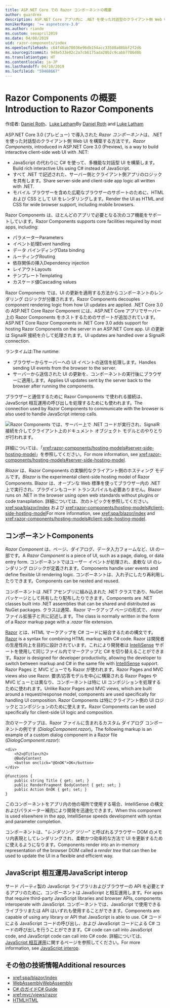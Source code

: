 ```yaml
---
title: ASP.NET Core での Razor コンポーネントの概要
author: guardrex
description: ASP.NET Core アプリ内に .NET を使った対話型のクライアント側 Web UI を構築する方法である、ASP.NET Core Razor Components について調べます。
monikerRange: '>= aspnetcore-3.0'
ms.author: riande
ms.custom: seoapril2019
ms.date: 04/08/2019
uid: razor-components/index
ms.openlocfilehash: c64f40ab78036e96db154acc33588a08bbf2f2d6
ms.sourcegitcommit: 948e533e02c2a7cb6175ada20b2c9cabb7786d0b
ms.translationtype: HT
ms.contentlocale: ja-JP
ms.lasthandoff: 04/10/2019
ms.locfileid: "59468667"
---
```

# <a name="introduction-to-razor-components"></a><span data-ttu-id="5bede-103">Razor Components の概要</span><span class="sxs-lookup"><span data-stu-id="5bede-103">Introduction to Razor Components</span></span>

<span data-ttu-id="5bede-104">作成者: [Daniel Roth](https://github.com/danroth27)、[Luke Latham](https://github.com/guardrex)</span><span class="sxs-lookup"><span data-stu-id="5bede-104">By [Daniel Roth](https://github.com/danroth27) and [Luke Latham](https://github.com/guardrex)</span></span>

<span data-ttu-id="5bede-105">ASP.NET Core 3.0 (プレビュー) で導入された *Razor コンポーネント*は、.NET を使った対話型のクライアント側 Web UI を構築する方法です。</span><span class="sxs-lookup"><span data-stu-id="5bede-105">*Razor Components*, introduced in ASP.NET Core 3.0 (Preview), is a way to build interactive client-side web UI with .NET:</span></span>

* <span data-ttu-id="5bede-106">JavaScript の代わりに C# を使って、多機能な対話型 UI を構築します。</span><span class="sxs-lookup"><span data-stu-id="5bede-106">Build rich interactive UIs using C# instead of JavaScript.</span></span>
* <span data-ttu-id="5bede-107">すべて .NET で記述された、サーバー側とクライアント側アプリのロジックを共有します。</span><span class="sxs-lookup"><span data-stu-id="5bede-107">Share server-side and client-side app logic all written with .NET.</span></span>
* <span data-ttu-id="5bede-108">モバイル ブラウザーを含めた広範なブラウザーのサポートのために、HTML および CSS として UI をレンダリングします。</span><span class="sxs-lookup"><span data-stu-id="5bede-108">Render the UI as HTML and CSS for wide browser support, including mobile browsers.</span></span>

<span data-ttu-id="5bede-109">Razor Components は、ほとんどのアプリで必要となる次のコア機能をサポートしています。</span><span class="sxs-lookup"><span data-stu-id="5bede-109">Razor Components supports core facilities required by most apps, including:</span></span>

* <span data-ttu-id="5bede-110">パラメーター</span><span class="sxs-lookup"><span data-stu-id="5bede-110">Parameters</span></span>
* <span data-ttu-id="5bede-111">イベント処理</span><span class="sxs-lookup"><span data-stu-id="5bede-111">Event handling</span></span>
* <span data-ttu-id="5bede-112">データ バインディング</span><span class="sxs-lookup"><span data-stu-id="5bede-112">Data binding</span></span>
* <span data-ttu-id="5bede-113">ルーティング</span><span class="sxs-lookup"><span data-stu-id="5bede-113">Routing</span></span>
* <span data-ttu-id="5bede-114">依存関係の挿入</span><span class="sxs-lookup"><span data-stu-id="5bede-114">Dependency injection</span></span>
* <span data-ttu-id="5bede-115">レイアウト</span><span class="sxs-lookup"><span data-stu-id="5bede-115">Layouts</span></span>
* <span data-ttu-id="5bede-116">テンプレート</span><span class="sxs-lookup"><span data-stu-id="5bede-116">Templating</span></span>
* <span data-ttu-id="5bede-117">カスケード値</span><span class="sxs-lookup"><span data-stu-id="5bede-117">Cascading values</span></span>

<span data-ttu-id="5bede-118">Razor Components では、UI の更新を適用する方法からコンポーネントのレンダリング ロジックが分離されます。</span><span class="sxs-lookup"><span data-stu-id="5bede-118">Razor Components decouples component rendering logic from how UI updates are applied.</span></span> <span data-ttu-id="5bede-119">.NET Core 3.0 の ASP.NET Core Razor Component には、ASP.NET Core アプリでサーバー上の Razor Components をホストするためのサポートが追加されています。</span><span class="sxs-lookup"><span data-stu-id="5bede-119">ASP.NET Core Razor Components in .NET Core 3.0 adds support for hosting Razor Components on the server in an ASP.NET Core app.</span></span> <span data-ttu-id="5bede-120">UI の更新は SignalR 接続を介して処理されます。</span><span class="sxs-lookup"><span data-stu-id="5bede-120">UI updates are handled over a SignalR connection.</span></span>

<span data-ttu-id="5bede-121">ランタイムは:</span><span class="sxs-lookup"><span data-stu-id="5bede-121">The runtime:</span></span>

* <span data-ttu-id="5bede-122">ブラウザーからサーバーへの UI イベントの送信を処理します。</span><span class="sxs-lookup"><span data-stu-id="5bede-122">Handles sending UI events from the browser to the server.</span></span>
* <span data-ttu-id="5bede-123">サーバーから送信された UI の更新を、コンポーネントの実行後にブラウザーに適用します。</span><span class="sxs-lookup"><span data-stu-id="5bede-123">Applies UI updates sent by the server back to the browser after running the components.</span></span>

<span data-ttu-id="5bede-124">ブラウザーと通信するために Razor Components で使われる接続は、JavaScript 相互運用の呼び出しを処理するためにも使われます。</span><span class="sxs-lookup"><span data-stu-id="5bede-124">The connection used by Razor Components to communicate with the browser is also used to handle JavaScript interop calls.</span></span>

![Razor Components では、サーバー上で .NET コードが実行され、SignalR 接続を介してクライアント上のドキュメント オブジェクト モデルとのやりとりが行われます。](index/_static/aspnet-core-razor-components.png)

<span data-ttu-id="5bede-126">詳細については、「<xref:razor-components/hosting-models#server-side-hosting-model>」を参照してください。</span><span class="sxs-lookup"><span data-stu-id="5bede-126">For more information, see <xref:razor-components/hosting-models#server-side-hosting-model>.</span></span>

<span data-ttu-id="5bede-127">*Blazor* は、Razor Components の実験的なクライアント側のホスティング モデルです。</span><span class="sxs-lookup"><span data-stu-id="5bede-127">*Blazor* is the experimental client-side hosting model of Razor Components.</span></span> <span data-ttu-id="5bede-128">Blazor は、オープンな Web 標準を使ってブラウザー内の .NET 上で実行され、プラグインもコード トランスパイルも必要ありません。</span><span class="sxs-lookup"><span data-stu-id="5bede-128">Blazor runs on .NET in the browser using open web standards without plugins or code transpilation.</span></span> <span data-ttu-id="5bede-129">詳細については、次のトピックを参照してください。 <xref:spa/blazor/index> および <xref:razor-components/hosting-models#client-side-hosting-model></span><span class="sxs-lookup"><span data-stu-id="5bede-129">For more information, see <xref:spa/blazor/index> and <xref:razor-components/hosting-models#client-side-hosting-model>.</span></span>

## <a name="components"></a><span data-ttu-id="5bede-130">コンポーネント</span><span class="sxs-lookup"><span data-stu-id="5bede-130">Components</span></span>

<span data-ttu-id="5bede-131">*Razor Component* は、ページ、ダイアログ、データ入力フォームなど、UI の一部です。</span><span class="sxs-lookup"><span data-stu-id="5bede-131">A *Razor Component* is a piece of UI, such as a page, dialog, or data entry form.</span></span> <span data-ttu-id="5bede-132">コンポーネントではユーザー イベントが処理され、柔軟な UI のレンダリング ロジックが定義されます。</span><span class="sxs-lookup"><span data-stu-id="5bede-132">Components handle user events and define flexible UI rendering logic.</span></span> <span data-ttu-id="5bede-133">コンポーネントは、入れ子にしたり再利用したりできます。</span><span class="sxs-lookup"><span data-stu-id="5bede-133">Components can be nested and reused.</span></span>

<span data-ttu-id="5bede-134">コンポーネントは .NET アセンブリに組み込まれた .NET クラスであり、NuGet パッケージとして共有したり配布したりできます。</span><span class="sxs-lookup"><span data-stu-id="5bede-134">Components are .NET classes built into .NET assemblies that can be shared and distributed as NuGet packages.</span></span> <span data-ttu-id="5bede-135">クラスは通常、Razor マークアップ ページの形式で、*.razor* ファイル拡張子と共に記述します。</span><span class="sxs-lookup"><span data-stu-id="5bede-135">The class is normally written in the form of a Razor markup page with a *.razor* file extension.</span></span>

<span data-ttu-id="5bede-136">[Razor](xref:mvc/views/razor) とは、HTML マークアップを C# コードに結合するための構文です。</span><span class="sxs-lookup"><span data-stu-id="5bede-136">[Razor](xref:mvc/views/razor) is a syntax for combining HTML markup with C# code.</span></span> <span data-ttu-id="5bede-137">Razor は開発者の生産性向上を目的に設計されています。これにより開発者は [IntelliSense](/visualstudio/ide/using-intellisense) サポートを使用して同じファイル内でマークアップと C# を切り替えることができます。</span><span class="sxs-lookup"><span data-stu-id="5bede-137">Razor is designed for developer productivity, allowing the developer to switch between markup and C# in the same file with [IntelliSense](/visualstudio/ide/using-intellisense) support.</span></span> <span data-ttu-id="5bede-138">Razor Pages と MVC ビューでも Razor が使われます。</span><span class="sxs-lookup"><span data-stu-id="5bede-138">Razor Pages and MVC views also use Razor.</span></span> <span data-ttu-id="5bede-139">要求/応答モデルを中心に構築される Razor Pages や MVC ビューとは異なり、コンポーネントは特に UI コンポジションを処理するために使われます。</span><span class="sxs-lookup"><span data-stu-id="5bede-139">Unlike Razor Pages and MVC views, which are built around a request/response model, components are used specifically for handling UI composition.</span></span> <span data-ttu-id="5bede-140">Razor Components は特にクライアント側の UI ロジックとコンポジションのために使えます。</span><span class="sxs-lookup"><span data-stu-id="5bede-140">Razor Components can be used specifically for client-side UI logic and composition.</span></span>

<span data-ttu-id="5bede-141">次のマークアップは、Razor ファイルに含まれるカスタム ダイアログ コンポーネントの例です (*DialogComponent.razor*)。</span><span class="sxs-lookup"><span data-stu-id="5bede-141">The following markup is an example of a custom dialog component in a Razor file (*DialogComponent.razor*):</span></span>

```cshtml
<div>
    <h2>@Title</h2>
    @BodyContent
    <button onclick="@OnOK">OK</button>
</div>

@functions {
    public string Title { get; set; }
    public RenderFragment BodyContent { get; set; }
    public Action OnOK { get; set; }
}
```

<span data-ttu-id="5bede-142">このコンポーネントをアプリ内の他の場所で使用する場合、IntelliSense の構文およびパラメーター補完により開発を迅速化できます。</span><span class="sxs-lookup"><span data-stu-id="5bede-142">When this component is used elsewhere in the app, IntelliSense speeds development with syntax and parameter completion.</span></span>

<span data-ttu-id="5bede-143">コンポーネントは、"*レンダリング ツリー*" と呼ばれるブラウザー DOM のメモリ内表現としてレンダリングされ、柔軟かつ効率的な方法で UI を更新するために使えるようになります。</span><span class="sxs-lookup"><span data-stu-id="5bede-143">Components render into an in-memory representation of the browser DOM called a *render tree* that can then be used to update the UI in a flexible and efficient way.</span></span>

## <a name="javascript-interop"></a><span data-ttu-id="5bede-144">JavaScript 相互運用</span><span class="sxs-lookup"><span data-stu-id="5bede-144">JavaScript interop</span></span>

<span data-ttu-id="5bede-145">サード パーティ製の JavaScript ライブラリおよびブラウザーの API を必要とするアプリのために、コンポーネントは JavaScript と相互運用します。</span><span class="sxs-lookup"><span data-stu-id="5bede-145">For apps that require third-party JavaScript libraries and browser APIs, components interoperate with JavaScript.</span></span> <span data-ttu-id="5bede-146">コンポーネントでは、JavaScript で使用できるライブラリまたは API はいずれも使用することができます。</span><span class="sxs-lookup"><span data-stu-id="5bede-146">Components are capable of using any library or API that JavaScript is able to use.</span></span> <span data-ttu-id="5bede-147">C# コードによる JavaScript コードの呼び出し、および JavaScript コードによる C# コードの呼び出しを行うことができます。</span><span class="sxs-lookup"><span data-stu-id="5bede-147">C# code can call into JavaScript code, and JavaScript code can call into C# code.</span></span> <span data-ttu-id="5bede-148">詳細については、[JavaScript 相互運用](xref:razor-components/javascript-interop)に関するページを参照してください。</span><span class="sxs-lookup"><span data-stu-id="5bede-148">For more information, see [JavaScript interop](xref:razor-components/javascript-interop).</span></span>

## <a name="additional-resources"></a><span data-ttu-id="5bede-149">その他の技術情報</span><span class="sxs-lookup"><span data-stu-id="5bede-149">Additional resources</span></span>

* <xref:spa/blazor/index>
* [<span data-ttu-id="5bede-150">WebAssembly</span><span class="sxs-lookup"><span data-stu-id="5bede-150">WebAssembly</span></span>](http://webassembly.org/)
* [<span data-ttu-id="5bede-151">C# のガイド</span><span class="sxs-lookup"><span data-stu-id="5bede-151">C# Guide</span></span>](/dotnet/csharp/)
* <xref:mvc/views/razor>
* [<span data-ttu-id="5bede-152">HTML</span><span class="sxs-lookup"><span data-stu-id="5bede-152">HTML</span></span>](https://www.w3.org/html/)
